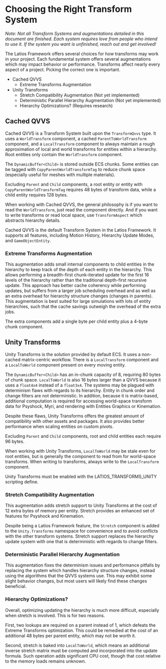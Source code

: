 # Choosing the Right Transform System

*Note: Not all Transform Systems and augmentations detailed in this document are
finished. Each system requires love from people who intend to use it. If the
system you want is unfinished, reach out and get involved!*

The Latios Framework offers several choices for how transforms may work in your
project. Each fundamental system offers several augmentations which may impact
behavior or performance. Transforms affect nearly every aspect of a project.
Picking the correct one is important.

-   Cached QVVS
    -   Extreme Transforms Augmentation
-   Unity Transforms
    -   Stretch Compatibility Augmentation (Not yet implemented)
    -   Deterministic Parallel Hierarchy Augmentation (Not yet implemented)
    -   Hierarchy Optimizations? (Requires research)

## Cached QVVS

Cached QVVS is a Transform System built upon the `TransformQvvs` type. It uses a
`WorldTransform` component, a cached `ParentToWorldTransform` component, and a
`LocalTransform` component to always maintain a rough approximation of local and
world transforms for entities within a hierarchy. Root entities only contain the
`WorldTransform` component.

The `DynamicBuffer<Child>` is stored outside ECS chunks. Some entities can be
tagged with `CopyParentWorldTransformTag` to reduce chunk space (especially
useful for meshes with multiple materials).

Excluding `Parent` and `Child` components, a root entity or entity with
`CopyParentWorldTransformTag` requires 48 bytes of transform data, while a child
entity requires 128 bytes.

When working with Cached QVVS, the general philosophy is if you want to read the
`WorldTransform`, just read the component directly. And if you want to write
transforms or read local space, use `TransformAspect` which abstracts hierarchy
details.

Cached QVVS is the default Transform System in the Latios Framework. It supports
all features, including Motion History, Hierarchy Update Modes, and
`GameObjectEntity`.

### Extreme Transforms Augmentation

This augmentation adds small internal components to child entities in the
hierarchy to keep track of the depth of each entity in the hierarchy. This
allows performing a breadth-first chunk-iterated update for the first 16 levels
of the hierarchy rather than the traditional depth-first recursive update. This
approach has better cache coherency while performing updates, but suffers from a
larger job scheduling overhead and as well as an extra overhead for hierarchy
structure changes (changes in parents). This augmentation is best suited for
large simulations with lots of entity hierarchies, such that the cache savings
outweigh the overhead of the extra jobs.

The extra components add a single byte per child entity plus a 4-byte chunk
component.

## Unity Transforms

Unity Transforms is the solution provided by default ECS. It uses a non-cached
matrix-centric workflow. There is a `LocalTransform` component and a
`LocalToWorld` component present on every moving entity.

The `DynamicBuffer<Child>` has an in-chunk capacity of 8, requiring 80 bytes of
chunk space. `LocalToWorld` is also 16 bytes larger than a QVVS because it uses
a `float4x4` instead of a `float3x4`. The systems may be plagued with
determinism flaws with regards to its hierarchy. Entity in chunk order and
change filters are not deterministic. In addition, because it is matrix-based,
additional computation is required for accessing world-space transform data for
Psyshock, Myri, and rendering with Entities Graphics or Kinemation.

Despite these flaws, Unity Transforms offers the greatest amount of
compatibility with other assets and packages. It also provides better
performance when scaling entities on custom pivots.

Excluding `Parent` and `Child` components, root and child entities each require
96 bytes.

When working with Unity Transforms, `LocalToWorld` may be stale even for root
entities, but is generally the component to read from for world-space
transforms. When writing to transforms, always write to the `LocalTransform`
component.

Unity Transforms must be enabled with the LATIOS_TRANSFORMS_UNITY scripting
define.

### Stretch Compatibility Augmentation

This augmentation adds stretch support to Unity Transforms at the cost of 12
extra bytes of memory per entity. Stretch provides an enhanced set of features
for Psyshock and Kinemation.

Despite being a Latios Framework feature, the `Stretch` component is added to
the `Unity.Transforms` namespace for convenience and to avoid conflicts with the
other transform systems. Stretch support replaces the hierarchy update system
with one that is deterministic with regards to change filters.

### Deterministic Parallel Hierarchy Augmentation

This augmentation fixes the determinism issues and performance pitfalls by
replacing the system which handles hierarchy structure changes, instead using
the algorithms that the QVVS systems use. This may exhibit some slight behavior
changes, but most users will likely find these changes beneficial.

### Hierarchy Optimizations?

Overall, optimizing updating the hierarchy is much more difficult, especially
when stretch is involved. This is for two reasons.

First, two lookups are required on a parent instead of 1, which defeats the
Extreme Transforms optimization. This could be remedied at the cost of an
additional 48 bytes per parent entity, which may not be worth it.

Second, stretch is baked into `LocalToWorld`, which means an additional inverse
stretch matrix must be computed and incorporated into the update formula. Such
operation adds significant CPU cost, though that cost relative to the memory
loads remains unknown.
